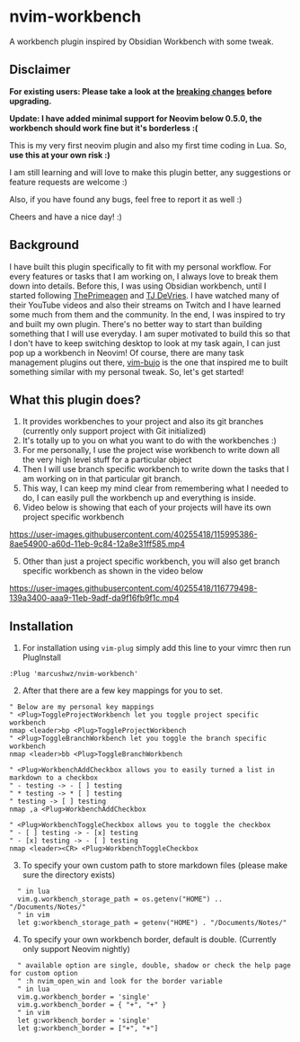 # nvim-workbench
A workbench plugin inspired by Obsidian Workbench with some tweak.

## Disclaimer
**For existing users: Please take a look at the [breaking changes](https://github.com/marcushwz/nvim-workbench/wiki/Breaking-changes-v1.0) before upgrading.**

**Update: I have added minimal support for Neovim below 0.5.0, the workbench should work fine but it's borderless :(**

This is my very first neovim plugin and also my first time coding in Lua. So, **use this at your own risk :)**

I am still learning and will love to make this plugin better, any suggestions or feature requests are welcome :)

Also, if you have found any bugs, feel free to report it as well :)

Cheers and have a nice day! :)

## Background

I have built this plugin specifically to fit with my personal workflow. For every features or tasks that I am working on,
I always love to break them down into details. Before this, I was using Obsidian workbench, until I started following
[ThePrimeagen](https://github.com/ThePrimeagen) and [TJ DeVries](https://github.com/tjdevries/). I have watched many of their
YouTube videos and also their streams on Twitch and I have learned some much from them and the community. In the end, I was inspired
to try and built my own plugin. There's no better way to start than building something that I will use everyday. I am super motivated
to build this so that I don't have to keep switching desktop to look at my task again, I can just pop up a workbench in Neovim!
Of course, there are many task management plugins out there, [vim-bujo](https://github.com/vuciv/vim-bujo) is the one that inspired
me to built something similar with my personal tweak. So, let's get started!

## What this plugin does?

1. It provides workbenches to your project and also its git branches (currently only support project with Git initialized)
2. It's totally up to you on what you want to do with the workbenches :)
3. For me personally, I use the project wise workbench to write down all the very high level stuff for a particular object
4. Then I will use branch specific workbench to write down the tasks that I am working on in that particular git branch.
3. This way, I can keep my mind clear from remembering what I needed to do, I can easily pull the workbench up and everything is inside.
4. Video below is showing that each of your projects will have its own project specific workbench

https://user-images.githubusercontent.com/40255418/115995386-8ae54900-a60d-11eb-9c84-12a8e31ff585.mp4

5. Other than just a project specific workbench, you will also get branch specific workbench as shown in the video below

https://user-images.githubusercontent.com/40255418/116779498-139a3400-aaa9-11eb-9adf-da9f16fb9f1c.mp4

## Installation
1. For installation using `vim-plug` simply add this line to your vimrc then run PlugInstall
```vim
:Plug 'marcushwz/nvim-workbench'
```
2. After that there are a few key mappings for you to set.
```vim
" Below are my personal key mappings
" <Plug>ToggleProjectWorkbench let you toggle project specific workbench
nmap <leader>bp <Plug>ToggleProjectWorkbench
" <Plug>ToggleBranchWorkbench let you toggle the branch specific workbench
nmap <leader>bb <Plug>ToggleBranchWorkbench

" <Plug>WorkbenchAddCheckbox allows you to easily turned a list in markdown to a checkbox
" - testing -> - [ ] testing
" * testing -> * [ ] testing
" testing -> [ ] testing
nmap ,a <Plug>WorkbenchAddCheckbox

" <Plug>WorkbenchToggleCheckbox allows you to toggle the checkbox
" - [ ] testing -> - [x] testing
" - [x] testing -> - [ ] testing
nmap <leader><CR> <Plug>WorkbenchToggleCheckbox
```

3. To specify your own custom path to store markdown files (please make sure the directory exists)
```vim
  " in lua
  vim.g.workbench_storage_path = os.getenv("HOME") .. "/Documents/Notes/"
  " in vim
  let g:workbench_storage_path = getenv("HOME") . "/Documents/Notes/"
```

4. To specify your own workbench border, default is double. (Currently only support Neovim nightly)
```vim
  " available option are single, double, shadow or check the help page for custom option
  " :h nvim_open_win and look for the border variable
  " in lua
  vim.g.workbench_border = 'single'
  vim.g.workbench_border = { "+", "+" }
  " in vim
  let g:workbench_border = 'single'
  let g:workbench_border = ["+", "+"]
```
